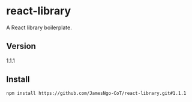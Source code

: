 # react-library

A React library boilerplate.

## Version

1.1.1
## Install

``` console
npm install https://github.com/JamesNgo-CoT/react-library.git#1.1.1
```
